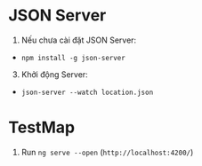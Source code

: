 # JSON Server 

1. Nếu chưa cài đặt JSON Server: 
- `npm install -g json-server`
3. Khởi động Server: 
- `json-server --watch location.json`

# TestMap

1. Run `ng serve --open`   (`http://localhost:4200/`)




